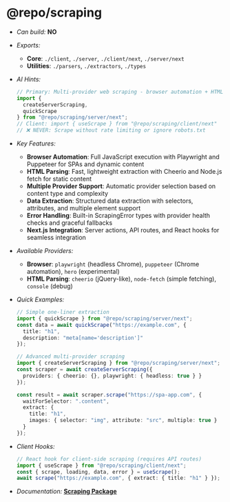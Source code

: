 # @repo/scraping

- _Can build:_ **NO**

- _Exports:_
  - **Core**: `./client`, `./server`, `./client/next`, `./server/next`
  - **Utilities**: `./parsers`, `./extractors`, `./types`

- _AI Hints:_

  ```typescript
  // Primary: Multi-provider web scraping - browser automation + HTML parsing
  import {
    createServerScraping,
    quickScrape
  } from "@repo/scraping/server/next";
  // Client: import { useScrape } from "@repo/scraping/client/next"
  // ❌ NEVER: Scrape without rate limiting or ignore robots.txt
  ```

- _Key Features:_
  - **Browser Automation**: Full JavaScript execution with Playwright and
    Puppeteer for SPAs and dynamic content
  - **HTML Parsing**: Fast, lightweight extraction with Cheerio and Node.js
    fetch for static content
  - **Multiple Provider Support**: Automatic provider selection based on content
    type and complexity
  - **Data Extraction**: Structured data extraction with selectors, attributes,
    and multiple element support
  - **Error Handling**: Built-in ScrapingError types with provider health checks
    and graceful fallbacks
  - **Next.js Integration**: Server actions, API routes, and React hooks for
    seamless integration

- _Available Providers:_
  - **Browser**: `playwright` (headless Chrome), `puppeteer` (Chrome
    automation), `hero` (experimental)
  - **HTML Parsing**: `cheerio` (jQuery-like), `node-fetch` (simple fetching),
    `console` (debug)

- _Quick Examples:_

  ```typescript
  // Simple one-liner extraction
  import { quickScrape } from "@repo/scraping/server/next";
  const data = await quickScrape("https://example.com", {
    title: "h1",
    description: "meta[name='description']"
  });

  // Advanced multi-provider scraping
  import { createServerScraping } from "@repo/scraping/server/next";
  const scraper = await createServerScraping({
    providers: { cheerio: {}, playwright: { headless: true } }
  });

  const result = await scraper.scrape("https://spa-app.com", {
    waitForSelector: ".content",
    extract: {
      title: "h1",
      images: { selector: "img", attribute: "src", multiple: true }
    }
  });
  ```

- _Client Hooks:_

  ```typescript
  // React hook for client-side scraping (requires API routes)
  import { useScrape } from "@repo/scraping/client/next";
  const { scrape, loading, data, error } = useScrape();
  await scrape("https://example.com", { extract: { title: "h1" } });
  ```

- _Documentation:_ **[Scraping Package](../../apps/docs/packages/scraping.mdx)**
